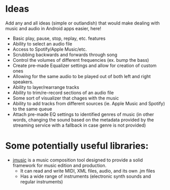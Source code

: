 # Ideas
Add any and all ideas (simple or outlandish) that would make dealing with music and audio in Android apps easier, here!

* Basic play, pause, stop, replay, etc. features
* Ability to select an audio file
* Access to Spotify/Apple Music/etc.
* Scrubbing backwards and forwards through song
* Control the volumes of different frequencies (ex. bump the bass)
* Create pre-made Equalizer settings and allow for creation of custom ones
* Allowing for the same audio to be played out of both left and right speakers.
* Ability to layer/rearrange tracks
* Ability to trim/re-record sections of an audio file
* Some sort of visualizer that chages with the music
* Ability to add tracks from different sources (ie. Apple Music and Spotify) to the same queue
* Attach pre-made EQ settings to identified genres of music (in other words, changing the sound based on the metadata provided by the streaming service with a fallback in case genre is not provided)

# Some potentially useful libraries:
* [jmusic](http://explodingart.com/jmusic/) is a music composition tool designed to provide a solid framework for music edition and production.
  * It can read and write MIDI, XML files, audio, and its own .jm files
  * Has a wide range of instruments (electronic synth sounds and regular instruments)
    
